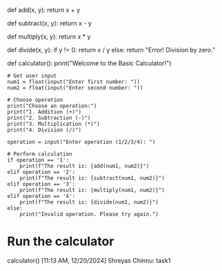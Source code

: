  def add(x, y):
    return x + y

def subtract(x, y):
    return x - y

def multiply(x, y):
    return x * y

def divide(x, y):
    if y != 0:
        return x / y
    else:
        return "Error! Division by zero."

def calculator():
    print("Welcome to the Basic Calculator!")
    
    # Get user input
    num1 = float(input("Enter first number: "))
    num2 = float(input("Enter second number: "))
    
    # Choose operation
    print("Choose an operation:")
    print("1. Addition (+)")
    print("2. Subtraction (-)")
    print("3. Multiplication (*)")
    print("4. Division (/)")
    
    operation = input("Enter operation (1/2/3/4): ")
    
    # Perform calculation
    if operation == '1':
        print(f"The result is: {add(num1, num2)}")
    elif operation == '2':
        print(f"The result is: {subtract(num1, num2)}")
    elif operation == '3':
        print(f"The result is: {multiply(num1, num2)}")
    elif operation == '4':
        print(f"The result is: {divide(num1, num2)}")
    else:
        print("Invalid operation. Please try again.")

# Run the calculator
calculator()
[11:13 AM, 12/20/2024] Shreyas Chinnu: task1
